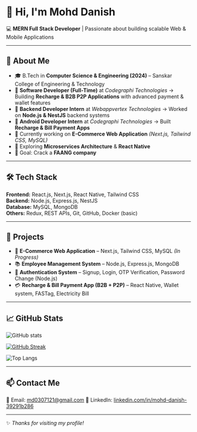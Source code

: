 # 👋 Hi, I'm Mohd Danish  

💻 **MERN Full Stack Developer** | Passionate about building scalable Web & Mobile Applications  

---

## 🚀 About Me  
- 🎓 B.Tech in **Computer Science & Engineering (2024)** – Sanskar College of Engineering & Technology  
- 🏢 **Software Developer (Full-Time)** at *Codegraphi Technologies* → Building **Recharge & B2B P2P Applications** with advanced payment & wallet features  
- 💼 **Backend Developer Intern** at *Webappvertex Technologies* → Worked on **Node.js & NestJS** backend systems  
- 📱 **Android Developer Intern** at *Codegraphi Technologies* → Built **Recharge & Bill Payment Apps**  
- 🔭 Currently working on **E-Commerce Web Application** *(Next.js, Tailwind CSS, MySQL)*  
- 🌱 Exploring **Microservices Architecture** & **React Native**  
- 🎯 Goal: Crack a **FAANG company**  

---

## 🛠️ Tech Stack  
**Frontend:** React.js, Next.js, React Native, Tailwind CSS  
**Backend:** Node.js, Express.js, NestJS  
**Database:** MySQL, MongoDB  
**Others:** Redux, REST APIs, Git, GitHub, Docker (basic)  

---

## 📌 Projects  
- 🛒 **E-Commerce Web Application** – Next.js, Tailwind CSS, MySQL *(In Progress)*  
- 📚 **Employee Management System** – Node.js, Express.js, MongoDB  
- 🔑 **Authentication System** – Signup, Login, OTP Verification, Password Change (Node.js)  
- 💳 **Recharge & Bill Payment App (B2B + P2P)** – React Native, Wallet system, FASTag, Electricity Bill  

---

## 📈 GitHub Stats  
![GitHub stats](https://github-readme-stats.vercel.app/api?username=MohdDanish024&show_icons=true&theme=radical)

[![GitHub Streak](https://streak-stats.demolab.com?user=MohdDanish024&theme=radical)](https://git.io/streak-stats)

![Top Langs](https://github-readme-stats.vercel.app/api/top-langs/?username=MohdDanish024&layout=compact&theme=radical)
 

---

## 📫 Contact Me  
📧 Email: md0307121@gmail.com
💼 LinkedIn: [linkedin.com/in/mohd-danish-39291b286](https://www.linkedin.com/in/mohd-danish-39291b286)  

---

✨ *Thanks for visiting my profile!*  

